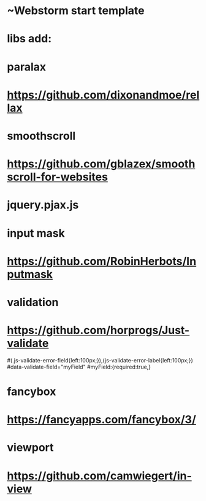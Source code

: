 # ~Webstorm start template

# libs add:
# paralax
# https://github.com/dixonandmoe/rellax
# smoothscroll
# https://github.com/gblazex/smoothscroll-for-websites
# jquery.pjax.js
# input mask
# https://github.com/RobinHerbots/Inputmask
# validation 
# https://github.com/horprogs/Just-validate     
#(.js-validate-error-field{left:100px;}),(js-validate-error-label{left:100px;})
#data-validate-field="myField"
#myField:{required:true,}
# fancybox
# https://fancyapps.com/fancybox/3/
# viewport
# https://github.com/camwiegert/in-view
